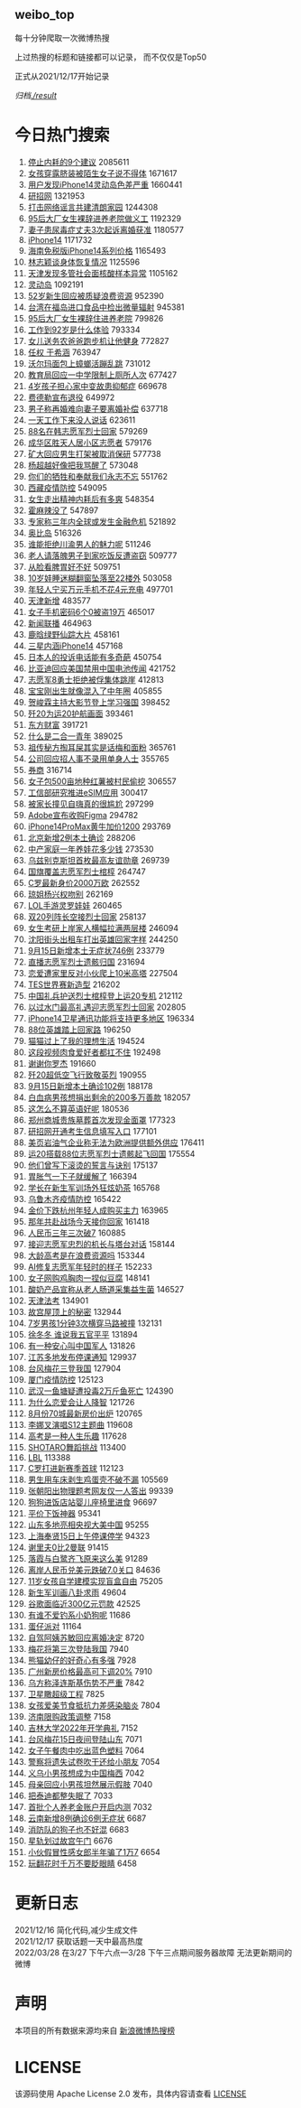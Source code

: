 weibo_top  
---
每十分钟爬取一次微博热搜  

上过热搜的标题和链接都可以记录， 而不仅仅是Top50

正式从2021/12/17开始记录  

*归档[./result](./result/)*

# 今日热门搜索  
1. [停止内耗的9个建议](https://s.weibo.com//weibo?q=%23%E5%81%9C%E6%AD%A2%E5%86%85%E8%80%97%E7%9A%849%E4%B8%AA%E5%BB%BA%E8%AE%AE%23&t=31&band_rank=1&Refer=top) 2085611
2. [女孩穿露脐装被陌生女子说不得体](https://s.weibo.com//weibo?q=%23%E5%A5%B3%E5%AD%A9%E7%A9%BF%E9%9C%B2%E8%84%90%E8%A3%85%E8%A2%AB%E9%99%8C%E7%94%9F%E5%A5%B3%E5%AD%90%E8%AF%B4%E4%B8%8D%E5%BE%97%E4%BD%93%23&t=31&band_rank=2&Refer=top) 1671617
3. [用户发现iPhone14灵动岛色差严重](https://s.weibo.com//weibo?q=%23%E7%94%A8%E6%88%B7%E5%8F%91%E7%8E%B0iPhone14%E7%81%B5%E5%8A%A8%E5%B2%9B%E8%89%B2%E5%B7%AE%E4%B8%A5%E9%87%8D%23&t=31&band_rank=2&Refer=top) 1660441
4. [研招网](https://s.weibo.com//weibo?q=%E7%A0%94%E6%8B%9B%E7%BD%91&t=31&band_rank=2&Refer=top) 1321953
5. [打击网络谣言共建清朗家园](https://s.weibo.com//weibo?q=%23%E6%89%93%E5%87%BB%E7%BD%91%E7%BB%9C%E8%B0%A3%E8%A8%80%E5%85%B1%E5%BB%BA%E6%B8%85%E6%9C%97%E5%AE%B6%E5%9B%AD%23&t=31&band_rank=3&Refer=top) 1244308
6. [95后大厂女生裸辞进养老院做义工](https://s.weibo.com//weibo?q=95%E5%90%8E%E5%A4%A7%E5%8E%82%E5%A5%B3%E7%94%9F%E8%A3%B8%E8%BE%9E%E8%BF%9B%E5%85%BB%E8%80%81%E9%99%A2%E5%81%9A%E4%B9%89%E5%B7%A5&t=31&band_rank=2&Refer=top) 1192329
7. [妻子患尿毒症丈夫3次起诉离婚获准](https://s.weibo.com//weibo?q=%23%E5%A6%BB%E5%AD%90%E6%82%A3%E5%B0%BF%E6%AF%92%E7%97%87%E4%B8%88%E5%A4%AB3%E6%AC%A1%E8%B5%B7%E8%AF%89%E7%A6%BB%E5%A9%9A%E8%8E%B7%E5%87%86%23&t=31&band_rank=4&Refer=top) 1180577
8. [iPhone14](https://s.weibo.com//weibo?q=iPhone14&t=31&band_rank=2&Refer=top) 1171732
9. [海南免税版iPhone14系列价格](https://s.weibo.com//weibo?q=%23%E6%B5%B7%E5%8D%97%E5%85%8D%E7%A8%8E%E7%89%88iPhone14%E7%B3%BB%E5%88%97%E4%BB%B7%E6%A0%BC%23&t=31&band_rank=1&Refer=top) 1165493
10. [林志颖谈身体恢复情况](https://s.weibo.com//weibo?q=%23%E6%9E%97%E5%BF%97%E9%A2%96%E8%B0%88%E8%BA%AB%E4%BD%93%E6%81%A2%E5%A4%8D%E6%83%85%E5%86%B5%23&t=31&band_rank=4&Refer=top) 1125596
11. [天津发现多管社会面核酸样本异常](https://s.weibo.com//weibo?q=%23%E5%A4%A9%E6%B4%A5%E5%8F%91%E7%8E%B0%E5%A4%9A%E7%AE%A1%E7%A4%BE%E4%BC%9A%E9%9D%A2%E6%A0%B8%E9%85%B8%E6%A0%B7%E6%9C%AC%E5%BC%82%E5%B8%B8%23&t=31&band_rank=2&Refer=top) 1105162
12. [灵动岛](https://s.weibo.com//weibo?q=%E7%81%B5%E5%8A%A8%E5%B2%9B&t=31&band_rank=5&Refer=top) 1092191
13. [52岁新生回应被质疑浪费资源](https://s.weibo.com//weibo?q=%2352%E5%B2%81%E6%96%B0%E7%94%9F%E5%9B%9E%E5%BA%94%E8%A2%AB%E8%B4%A8%E7%96%91%E6%B5%AA%E8%B4%B9%E8%B5%84%E6%BA%90%23&t=31&band_rank=2&Refer=top) 952390
14. [台湾在福岛进口食品中检出微量辐射](https://s.weibo.com//weibo?q=%23%E5%8F%B0%E6%B9%BE%E5%9C%A8%E7%A6%8F%E5%B2%9B%E8%BF%9B%E5%8F%A3%E9%A3%9F%E5%93%81%E4%B8%AD%E6%A3%80%E5%87%BA%E5%BE%AE%E9%87%8F%E8%BE%90%E5%B0%84%23&t=31&band_rank=1&Refer=top) 945381
15. [95后大厂女生裸辞住进养老院](https://s.weibo.com//weibo?q=%2395%E5%90%8E%E5%A4%A7%E5%8E%82%E5%A5%B3%E7%94%9F%E8%A3%B8%E8%BE%9E%E4%BD%8F%E8%BF%9B%E5%85%BB%E8%80%81%E9%99%A2%23&t=31&band_rank=2&Refer=top) 799826
16. [工作到92岁是什么体验](https://s.weibo.com//weibo?q=%23%E5%B7%A5%E4%BD%9C%E5%88%B092%E5%B2%81%E6%98%AF%E4%BB%80%E4%B9%88%E4%BD%93%E9%AA%8C%23&t=31&band_rank=4&Refer=top) 793334
17. [女儿送务农爸爸跑步机让他健身](https://s.weibo.com//weibo?q=%23%E5%A5%B3%E5%84%BF%E9%80%81%E5%8A%A1%E5%86%9C%E7%88%B8%E7%88%B8%E8%B7%91%E6%AD%A5%E6%9C%BA%E8%AE%A9%E4%BB%96%E5%81%A5%E8%BA%AB%23&t=31&band_rank=2&Refer=top) 772827
18. [任权 于希涵](https://s.weibo.com//weibo?q=%E4%BB%BB%E6%9D%83%20%E4%BA%8E%E5%B8%8C%E6%B6%B5&t=31&band_rank=11&Refer=top) 763947
19. [沃尔玛面包上蟑螂活蹦乱跳](https://s.weibo.com//weibo?q=%23%E6%B2%83%E5%B0%94%E7%8E%9B%E9%9D%A2%E5%8C%85%E4%B8%8A%E8%9F%91%E8%9E%82%E6%B4%BB%E8%B9%A6%E4%B9%B1%E8%B7%B3%23&t=31&band_rank=7&Refer=top) 731012
20. [教育局回应一中学限制上厕所人次](https://s.weibo.com//weibo?q=%23%E6%95%99%E8%82%B2%E5%B1%80%E5%9B%9E%E5%BA%94%E4%B8%80%E4%B8%AD%E5%AD%A6%E9%99%90%E5%88%B6%E4%B8%8A%E5%8E%95%E6%89%80%E4%BA%BA%E6%AC%A1%23&t=31&band_rank=5&Refer=top) 677427
21. [4岁孩子担心家中变故患抑郁症](https://s.weibo.com//weibo?q=%234%E5%B2%81%E5%AD%A9%E5%AD%90%E6%8B%85%E5%BF%83%E5%AE%B6%E4%B8%AD%E5%8F%98%E6%95%85%E6%82%A3%E6%8A%91%E9%83%81%E7%97%87%23&t=31&band_rank=5&Refer=top) 669678
22. [费德勒宣布退役](https://s.weibo.com//weibo?q=%23%E8%B4%B9%E5%BE%B7%E5%8B%92%E5%AE%A3%E5%B8%83%E9%80%80%E5%BD%B9%23&t=31&band_rank=1&Refer=top) 649972
23. [男子称再婚难向妻子要离婚补偿](https://s.weibo.com//weibo?q=%23%E7%94%B7%E5%AD%90%E7%A7%B0%E5%86%8D%E5%A9%9A%E9%9A%BE%E5%90%91%E5%A6%BB%E5%AD%90%E8%A6%81%E7%A6%BB%E5%A9%9A%E8%A1%A5%E5%81%BF%23&t=31&band_rank=10&Refer=top) 637718
24. [一天工作下来没人说话](https://s.weibo.com//weibo?q=%23%E4%B8%80%E5%A4%A9%E5%B7%A5%E4%BD%9C%E4%B8%8B%E6%9D%A5%E6%B2%A1%E4%BA%BA%E8%AF%B4%E8%AF%9D%23&t=31&band_rank=9&Refer=top) 623611
25. [88名在韩志愿军烈士回家](https://s.weibo.com//weibo?q=%2388%E5%90%8D%E5%9C%A8%E9%9F%A9%E5%BF%97%E6%84%BF%E5%86%9B%E7%83%88%E5%A3%AB%E5%9B%9E%E5%AE%B6%23&t=31&band_rank=15&Refer=top) 579269
26. [成华区胜天人居小区志愿者](https://s.weibo.com//weibo?q=%E6%88%90%E5%8D%8E%E5%8C%BA%E8%83%9C%E5%A4%A9%E4%BA%BA%E5%B1%85%E5%B0%8F%E5%8C%BA%E5%BF%97%E6%84%BF%E8%80%85&t=31&band_rank=10&Refer=top) 579176
27. [矿大回应男生打架被取消保研](https://s.weibo.com//weibo?q=%23%E7%9F%BF%E5%A4%A7%E5%9B%9E%E5%BA%94%E7%94%B7%E7%94%9F%E6%89%93%E6%9E%B6%E8%A2%AB%E5%8F%96%E6%B6%88%E4%BF%9D%E7%A0%94%23&t=31&band_rank=4&Refer=top) 577738
28. [杨超越好像把我骂醒了](https://s.weibo.com//weibo?q=%23%E6%9D%A8%E8%B6%85%E8%B6%8A%E5%A5%BD%E5%83%8F%E6%8A%8A%E6%88%91%E9%AA%82%E9%86%92%E4%BA%86%23&t=31&band_rank=11&Refer=top) 573048
29. [你们的牺牲和奉献我们永志不忘](https://s.weibo.com//weibo?q=%23%E4%BD%A0%E4%BB%AC%E7%9A%84%E7%89%BA%E7%89%B2%E5%92%8C%E5%A5%89%E7%8C%AE%E6%88%91%E4%BB%AC%E6%B0%B8%E5%BF%97%E4%B8%8D%E5%BF%98%23&t=31&band_rank=15&Refer=top) 551762
30. [西藏疫情防控](https://s.weibo.com//weibo?q=%23%E8%A5%BF%E8%97%8F%E7%96%AB%E6%83%85%E9%98%B2%E6%8E%A7%23&t=31&band_rank=9&Refer=top) 549095
31. [女生走出精神内耗后有多爽](https://s.weibo.com//weibo?q=%23%E5%A5%B3%E7%94%9F%E8%B5%B0%E5%87%BA%E7%B2%BE%E7%A5%9E%E5%86%85%E8%80%97%E5%90%8E%E6%9C%89%E5%A4%9A%E7%88%BD%23&t=31&band_rank=8&Refer=top) 548354
32. [霍麻辣没了](https://s.weibo.com//weibo?q=%23%E9%9C%8D%E9%BA%BB%E8%BE%A3%E6%B2%A1%E4%BA%86%23&t=31&band_rank=6&Refer=top) 547897
33. [专家称三年内全球或发生金融危机](https://s.weibo.com//weibo?q=%23%E4%B8%93%E5%AE%B6%E7%A7%B0%E4%B8%89%E5%B9%B4%E5%86%85%E5%85%A8%E7%90%83%E6%88%96%E5%8F%91%E7%94%9F%E9%87%91%E8%9E%8D%E5%8D%B1%E6%9C%BA%23&t=31&band_rank=7&Refer=top) 521892
34. [奥比岛](https://s.weibo.com//weibo?q=%E5%A5%A5%E6%AF%94%E5%B2%9B&t=31&band_rank=9&Refer=top) 516326
35. [谁能拒绝川渝男人的魅力呢](https://s.weibo.com//weibo?q=%23%E8%B0%81%E8%83%BD%E6%8B%92%E7%BB%9D%E5%B7%9D%E6%B8%9D%E7%94%B7%E4%BA%BA%E7%9A%84%E9%AD%85%E5%8A%9B%E5%91%A2%23&t=31&band_rank=11&Refer=top) 511246
36. [老人请落魄男子到家吃饭反遭盗窃](https://s.weibo.com//weibo?q=%23%E8%80%81%E4%BA%BA%E8%AF%B7%E8%90%BD%E9%AD%84%E7%94%B7%E5%AD%90%E5%88%B0%E5%AE%B6%E5%90%83%E9%A5%AD%E5%8F%8D%E9%81%AD%E7%9B%97%E7%AA%83%23&t=31&band_rank=10&Refer=top) 509777
37. [从脸看脾胃好不好](https://s.weibo.com//weibo?q=%23%E4%BB%8E%E8%84%B8%E7%9C%8B%E8%84%BE%E8%83%83%E5%A5%BD%E4%B8%8D%E5%A5%BD%23&t=31&band_rank=8&Refer=top) 509751
38. [10岁娃睡迷糊翻窗坠落至22楼外](https://s.weibo.com//weibo?q=%2310%E5%B2%81%E5%A8%83%E7%9D%A1%E8%BF%B7%E7%B3%8A%E7%BF%BB%E7%AA%97%E5%9D%A0%E8%90%BD%E8%87%B322%E6%A5%BC%E5%A4%96%23&t=31&band_rank=17&Refer=top) 503058
39. [年轻人宁买万元手机不花4元充电](https://s.weibo.com//weibo?q=%23%E5%B9%B4%E8%BD%BB%E4%BA%BA%E5%AE%81%E4%B9%B0%E4%B8%87%E5%85%83%E6%89%8B%E6%9C%BA%E4%B8%8D%E8%8A%B14%E5%85%83%E5%85%85%E7%94%B5%23&t=31&band_rank=13&Refer=top) 497701
40. [天津新增](https://s.weibo.com//weibo?q=%E5%A4%A9%E6%B4%A5%E6%96%B0%E5%A2%9E&t=31&band_rank=10&Refer=top) 483577
41. [女子手机密码6个0被盗19万](https://s.weibo.com//weibo?q=%23%E5%A5%B3%E5%AD%90%E6%89%8B%E6%9C%BA%E5%AF%86%E7%A0%816%E4%B8%AA0%E8%A2%AB%E7%9B%9719%E4%B8%87%23&t=31&band_rank=10&Refer=top) 465017
42. [新闻联播](https://s.weibo.com//weibo?q=%23%E6%96%B0%E9%97%BB%E8%81%94%E6%92%AD%23&t=31&band_rank=12&Refer=top) 464963
43. [鹿晗绿野仙踪大片](https://s.weibo.com//weibo?q=%23%E9%B9%BF%E6%99%97%E7%BB%BF%E9%87%8E%E4%BB%99%E8%B8%AA%E5%A4%A7%E7%89%87%23&t=31&band_rank=20&Refer=top) 458161
44. [三星内涵iPhone14](https://s.weibo.com//weibo?q=%23%E4%B8%89%E6%98%9F%E5%86%85%E6%B6%B5iPhone14%23&t=31&band_rank=21&Refer=top) 457168
45. [日本人的投诉电话能有多奇葩](https://s.weibo.com//weibo?q=%23%E6%97%A5%E6%9C%AC%E4%BA%BA%E7%9A%84%E6%8A%95%E8%AF%89%E7%94%B5%E8%AF%9D%E8%83%BD%E6%9C%89%E5%A4%9A%E5%A5%87%E8%91%A9%23&t=31&band_rank=10&Refer=top) 450754
46. [比亚迪回应美国禁用中国电池传闻](https://s.weibo.com//weibo?q=%23%E6%AF%94%E4%BA%9A%E8%BF%AA%E5%9B%9E%E5%BA%94%E7%BE%8E%E5%9B%BD%E7%A6%81%E7%94%A8%E4%B8%AD%E5%9B%BD%E7%94%B5%E6%B1%A0%E4%BC%A0%E9%97%BB%23&t=31&band_rank=20&Refer=top) 421752
47. [志愿军8勇士拒绝被俘集体跳崖](https://s.weibo.com//weibo?q=%23%E5%BF%97%E6%84%BF%E5%86%9B8%E5%8B%87%E5%A3%AB%E6%8B%92%E7%BB%9D%E8%A2%AB%E4%BF%98%E9%9B%86%E4%BD%93%E8%B7%B3%E5%B4%96%23&t=31&band_rank=13&Refer=top) 412813
48. [宝宝刚出生就像混入了中年圈](https://s.weibo.com//weibo?q=%23%E5%AE%9D%E5%AE%9D%E5%88%9A%E5%87%BA%E7%94%9F%E5%B0%B1%E5%83%8F%E6%B7%B7%E5%85%A5%E4%BA%86%E4%B8%AD%E5%B9%B4%E5%9C%88%23&t=31&band_rank=16&Refer=top) 405855
49. [贺峻霖主持大影节登上学习强国](https://s.weibo.com//weibo?q=%23%E8%B4%BA%E5%B3%BB%E9%9C%96%E4%B8%BB%E6%8C%81%E5%A4%A7%E5%BD%B1%E8%8A%82%E7%99%BB%E4%B8%8A%E5%AD%A6%E4%B9%A0%E5%BC%BA%E5%9B%BD%23&t=31&band_rank=15&Refer=top) 398452
50. [歼20为运20护航画面](https://s.weibo.com//weibo?q=%23%E6%AD%BC20%E4%B8%BA%E8%BF%9020%E6%8A%A4%E8%88%AA%E7%94%BB%E9%9D%A2%23&t=31&band_rank=21&Refer=top) 393461
51. [东方财富](https://s.weibo.com//weibo?q=%E4%B8%9C%E6%96%B9%E8%B4%A2%E5%AF%8C&t=31&band_rank=13&Refer=top) 391721
52. [什么是二合一青年](https://s.weibo.com//weibo?q=%23%E4%BB%80%E4%B9%88%E6%98%AF%E4%BA%8C%E5%90%88%E4%B8%80%E9%9D%92%E5%B9%B4%23&t=31&band_rank=15&Refer=top) 389025
53. [祖传秘方掏耳屎其实是话梅和面粉](https://s.weibo.com//weibo?q=%23%E7%A5%96%E4%BC%A0%E7%A7%98%E6%96%B9%E6%8E%8F%E8%80%B3%E5%B1%8E%E5%85%B6%E5%AE%9E%E6%98%AF%E8%AF%9D%E6%A2%85%E5%92%8C%E9%9D%A2%E7%B2%89%23&t=31&band_rank=17&Refer=top) 365761
54. [公司回应招人事不录用单身人士](https://s.weibo.com//weibo?q=%23%E5%85%AC%E5%8F%B8%E5%9B%9E%E5%BA%94%E6%8B%9B%E4%BA%BA%E4%BA%8B%E4%B8%8D%E5%BD%95%E7%94%A8%E5%8D%95%E8%BA%AB%E4%BA%BA%E5%A3%AB%23&t=31&band_rank=15&Refer=top) 355765
55. [券商](https://s.weibo.com//weibo?q=%E5%88%B8%E5%95%86&t=31&band_rank=20&Refer=top) 316714
56. [女子包500亩地种红薯被村民偷挖](https://s.weibo.com//weibo?q=%23%E5%A5%B3%E5%AD%90%E5%8C%85500%E4%BA%A9%E5%9C%B0%E7%A7%8D%E7%BA%A2%E8%96%AF%E8%A2%AB%E6%9D%91%E6%B0%91%E5%81%B7%E6%8C%96%23&t=31&band_rank=14&Refer=top) 306557
57. [工信部研究推进eSIM应用](https://s.weibo.com//weibo?q=%23%E5%B7%A5%E4%BF%A1%E9%83%A8%E7%A0%94%E7%A9%B6%E6%8E%A8%E8%BF%9BeSIM%E5%BA%94%E7%94%A8%23&t=31&band_rank=17&Refer=top) 300417
58. [被家长撞见自嗨真的很尴尬](https://s.weibo.com//weibo?q=%23%E8%A2%AB%E5%AE%B6%E9%95%BF%E6%92%9E%E8%A7%81%E8%87%AA%E5%97%A8%E7%9C%9F%E7%9A%84%E5%BE%88%E5%B0%B4%E5%B0%AC%23&t=31&band_rank=19&Refer=top) 297299
59. [Adobe宣布收购Figma](https://s.weibo.com//weibo?q=%23Adobe%E5%AE%A3%E5%B8%83%E6%94%B6%E8%B4%ADFigma%23&t=31&band_rank=20&Refer=top) 294782
60. [iPhone14ProMax黄牛加价1200](https://s.weibo.com//weibo?q=%23iPhone14ProMax%E9%BB%84%E7%89%9B%E5%8A%A0%E4%BB%B71200%23&t=31&band_rank=26&Refer=top) 293769
61. [北京新增2例本土确诊](https://s.weibo.com//weibo?q=%23%E5%8C%97%E4%BA%AC%E6%96%B0%E5%A2%9E2%E4%BE%8B%E6%9C%AC%E5%9C%9F%E7%A1%AE%E8%AF%8A%23&t=31&band_rank=20&Refer=top) 288206
62. [中产家庭一年养娃花多少钱](https://s.weibo.com//weibo?q=%23%E4%B8%AD%E4%BA%A7%E5%AE%B6%E5%BA%AD%E4%B8%80%E5%B9%B4%E5%85%BB%E5%A8%83%E8%8A%B1%E5%A4%9A%E5%B0%91%E9%92%B1%23&t=31&band_rank=18&Refer=top) 273530
63. [乌兹别克斯坦首枚最高友谊勋章](https://s.weibo.com//weibo?q=%23%E4%B9%8C%E5%85%B9%E5%88%AB%E5%85%8B%E6%96%AF%E5%9D%A6%E9%A6%96%E6%9E%9A%E6%9C%80%E9%AB%98%E5%8F%8B%E8%B0%8A%E5%8B%8B%E7%AB%A0%23&t=31&band_rank=19&Refer=top) 269739
64. [国旗覆盖志愿军烈士棺椁](https://s.weibo.com//weibo?q=%23%E5%9B%BD%E6%97%97%E8%A6%86%E7%9B%96%E5%BF%97%E6%84%BF%E5%86%9B%E7%83%88%E5%A3%AB%E6%A3%BA%E6%A4%81%23&t=31&band_rank=21&Refer=top) 264747
65. [C罗最新身价2000万欧](https://s.weibo.com//weibo?q=%23C%E7%BD%97%E6%9C%80%E6%96%B0%E8%BA%AB%E4%BB%B72000%E4%B8%87%E6%AC%A7%23&t=31&band_rank=2&Refer=top) 262552
66. [琼姐杨兴权吻别](https://s.weibo.com//weibo?q=%23%E7%90%BC%E5%A7%90%E6%9D%A8%E5%85%B4%E6%9D%83%E5%90%BB%E5%88%AB%23&t=31&band_rank=2&Refer=top) 262169
67. [LOL手游灵罗娃娃](https://s.weibo.com//weibo?q=%23LOL%E6%89%8B%E6%B8%B8%E7%81%B5%E7%BD%97%E5%A8%83%E5%A8%83%23&t=31&band_rank=23&Refer=top) 260465
68. [双20列阵长空接烈士回家](https://s.weibo.com//weibo?q=%23%E5%8F%8C20%E5%88%97%E9%98%B5%E9%95%BF%E7%A9%BA%E6%8E%A5%E7%83%88%E5%A3%AB%E5%9B%9E%E5%AE%B6%23&t=31&band_rank=24&Refer=top) 258137
69. [女生考研上岸家人横幅拉满两层楼](https://s.weibo.com//weibo?q=%23%E5%A5%B3%E7%94%9F%E8%80%83%E7%A0%94%E4%B8%8A%E5%B2%B8%E5%AE%B6%E4%BA%BA%E6%A8%AA%E5%B9%85%E6%8B%89%E6%BB%A1%E4%B8%A4%E5%B1%82%E6%A5%BC%23&t=31&band_rank=29&Refer=top) 246094
70. [沈阳街头出租车打出英雄回家字样](https://s.weibo.com//weibo?q=%23%E6%B2%88%E9%98%B3%E8%A1%97%E5%A4%B4%E5%87%BA%E7%A7%9F%E8%BD%A6%E6%89%93%E5%87%BA%E8%8B%B1%E9%9B%84%E5%9B%9E%E5%AE%B6%E5%AD%97%E6%A0%B7%23&t=31&band_rank=26&Refer=top) 244250
71. [9月15日新增本土无症状746例](https://s.weibo.com//weibo?q=%239%E6%9C%8815%E6%97%A5%E6%96%B0%E5%A2%9E%E6%9C%AC%E5%9C%9F%E6%97%A0%E7%97%87%E7%8A%B6746%E4%BE%8B%23&t=31&band_rank=25&Refer=top) 233779
72. [直播志愿军烈士遗骸归国](https://s.weibo.com//weibo?q=%23%E7%9B%B4%E6%92%AD%E5%BF%97%E6%84%BF%E5%86%9B%E7%83%88%E5%A3%AB%E9%81%97%E9%AA%B8%E5%BD%92%E5%9B%BD%23&t=31&band_rank=27&Refer=top) 231694
73. [恋爱遭家里反对小伙爬上10米高塔](https://s.weibo.com//weibo?q=%23%E6%81%8B%E7%88%B1%E9%81%AD%E5%AE%B6%E9%87%8C%E5%8F%8D%E5%AF%B9%E5%B0%8F%E4%BC%99%E7%88%AC%E4%B8%8A10%E7%B1%B3%E9%AB%98%E5%A1%94%23&t=31&band_rank=25&Refer=top) 227504
74. [TES世界赛新造型](https://s.weibo.com//weibo?q=%23TES%E4%B8%96%E7%95%8C%E8%B5%9B%E6%96%B0%E9%80%A0%E5%9E%8B%23&t=31&band_rank=26&Refer=top) 216202
75. [中国礼兵护送烈士棺椁登上运20专机](https://s.weibo.com//weibo?q=%23%E4%B8%AD%E5%9B%BD%E7%A4%BC%E5%85%B5%E6%8A%A4%E9%80%81%E7%83%88%E5%A3%AB%E6%A3%BA%E6%A4%81%E7%99%BB%E4%B8%8A%E8%BF%9020%E4%B8%93%E6%9C%BA%23&t=31&band_rank=28&Refer=top) 212112
76. [以过水门最高礼遇迎志愿军烈士回家](https://s.weibo.com//weibo?q=%23%E4%BB%A5%E8%BF%87%E6%B0%B4%E9%97%A8%E6%9C%80%E9%AB%98%E7%A4%BC%E9%81%87%E8%BF%8E%E5%BF%97%E6%84%BF%E5%86%9B%E7%83%88%E5%A3%AB%E5%9B%9E%E5%AE%B6%23&t=31&band_rank=33&Refer=top) 202805
77. [iPhone14卫星通讯功能将支持更多地区](https://s.weibo.com//weibo?q=%23iPhone14%E5%8D%AB%E6%98%9F%E9%80%9A%E8%AE%AF%E5%8A%9F%E8%83%BD%E5%B0%86%E6%94%AF%E6%8C%81%E6%9B%B4%E5%A4%9A%E5%9C%B0%E5%8C%BA%23&t=31&band_rank=35&Refer=top) 196334
78. [88位英雄踏上回家路](https://s.weibo.com//weibo?q=%2388%E4%BD%8D%E8%8B%B1%E9%9B%84%E8%B8%8F%E4%B8%8A%E5%9B%9E%E5%AE%B6%E8%B7%AF%23&t=31&band_rank=24&Refer=top) 196250
79. [猫猫过上了我的理想生活](https://s.weibo.com//weibo?q=%23%E7%8C%AB%E7%8C%AB%E8%BF%87%E4%B8%8A%E4%BA%86%E6%88%91%E7%9A%84%E7%90%86%E6%83%B3%E7%94%9F%E6%B4%BB%23&t=31&band_rank=27&Refer=top) 194524
80. [这段视频肉食爱好者都扛不住](https://s.weibo.com//weibo?q=%23%E8%BF%99%E6%AE%B5%E8%A7%86%E9%A2%91%E8%82%89%E9%A3%9F%E7%88%B1%E5%A5%BD%E8%80%85%E9%83%BD%E6%89%9B%E4%B8%8D%E4%BD%8F%23&t=31&band_rank=10&Refer=top) 192498
81. [谢谢你罗杰](https://s.weibo.com//weibo?q=%23%E8%B0%A2%E8%B0%A2%E4%BD%A0%E7%BD%97%E6%9D%B0%23&t=31&band_rank=28&Refer=top) 191660
82. [歼20超低空飞行致敬英烈](https://s.weibo.com//weibo?q=%23%E6%AD%BC20%E8%B6%85%E4%BD%8E%E7%A9%BA%E9%A3%9E%E8%A1%8C%E8%87%B4%E6%95%AC%E8%8B%B1%E7%83%88%23&t=31&band_rank=33&Refer=top) 190955
83. [9月15日新增本土确诊102例](https://s.weibo.com//weibo?q=%239%E6%9C%8815%E6%97%A5%E6%96%B0%E5%A2%9E%E6%9C%AC%E5%9C%9F%E7%A1%AE%E8%AF%8A102%E4%BE%8B%23&t=31&band_rank=32&Refer=top) 188178
84. [白血病男孩想捐出剩余的200多万善款](https://s.weibo.com//weibo?q=%23%E7%99%BD%E8%A1%80%E7%97%85%E7%94%B7%E5%AD%A9%E6%83%B3%E6%8D%90%E5%87%BA%E5%89%A9%E4%BD%99%E7%9A%84200%E5%A4%9A%E4%B8%87%E5%96%84%E6%AC%BE%23&t=31&band_rank=29&Refer=top) 182057
85. [这怎么不算英语好呢](https://s.weibo.com//weibo?q=%23%E8%BF%99%E6%80%8E%E4%B9%88%E4%B8%8D%E7%AE%97%E8%8B%B1%E8%AF%AD%E5%A5%BD%E5%91%A2%23&t=31&band_rank=30&Refer=top) 180536
86. [郑州商城贵族墓葬首次发现金面罩](https://s.weibo.com//weibo?q=%23%E9%83%91%E5%B7%9E%E5%95%86%E5%9F%8E%E8%B4%B5%E6%97%8F%E5%A2%93%E8%91%AC%E9%A6%96%E6%AC%A1%E5%8F%91%E7%8E%B0%E9%87%91%E9%9D%A2%E7%BD%A9%23&t=31&band_rank=30&Refer=top) 177323
87. [研招网开通考生信息填写入口](https://s.weibo.com//weibo?q=%23%E7%A0%94%E6%8B%9B%E7%BD%91%E5%BC%80%E9%80%9A%E8%80%83%E7%94%9F%E4%BF%A1%E6%81%AF%E5%A1%AB%E5%86%99%E5%85%A5%E5%8F%A3%23&t=31&band_rank=33&Refer=top) 177101
88. [美页岩油气企业称无法为欧洲提供额外供应](https://s.weibo.com//weibo?q=%23%E7%BE%8E%E9%A1%B5%E5%B2%A9%E6%B2%B9%E6%B0%94%E4%BC%81%E4%B8%9A%E7%A7%B0%E6%97%A0%E6%B3%95%E4%B8%BA%E6%AC%A7%E6%B4%B2%E6%8F%90%E4%BE%9B%E9%A2%9D%E5%A4%96%E4%BE%9B%E5%BA%94%23&t=31&band_rank=35&Refer=top) 176411
89. [运20搭载88位志愿军烈士遗骸起飞回国](https://s.weibo.com//weibo?q=%23%E8%BF%9020%E6%90%AD%E8%BD%BD88%E4%BD%8D%E5%BF%97%E6%84%BF%E5%86%9B%E7%83%88%E5%A3%AB%E9%81%97%E9%AA%B8%E8%B5%B7%E9%A3%9E%E5%9B%9E%E5%9B%BD%23&t=31&band_rank=31&Refer=top) 175554
90. [他们曾写下滚烫的誓言与诀别](https://s.weibo.com//weibo?q=%23%E4%BB%96%E4%BB%AC%E6%9B%BE%E5%86%99%E4%B8%8B%E6%BB%9A%E7%83%AB%E7%9A%84%E8%AA%93%E8%A8%80%E4%B8%8E%E8%AF%80%E5%88%AB%23&t=31&band_rank=33&Refer=top) 175137
91. [胃胀气一下子就缓解了](https://s.weibo.com//weibo?q=%23%E8%83%83%E8%83%80%E6%B0%94%E4%B8%80%E4%B8%8B%E5%AD%90%E5%B0%B1%E7%BC%93%E8%A7%A3%E4%BA%86%23&t=31&band_rank=30&Refer=top) 166394
92. [学长在新生军训场外狂炫奶茶](https://s.weibo.com//weibo?q=%23%E5%AD%A6%E9%95%BF%E5%9C%A8%E6%96%B0%E7%94%9F%E5%86%9B%E8%AE%AD%E5%9C%BA%E5%A4%96%E7%8B%82%E7%82%AB%E5%A5%B6%E8%8C%B6%23&t=31&band_rank=37&Refer=top) 165768
93. [乌鲁木齐疫情防控](https://s.weibo.com//weibo?q=%E4%B9%8C%E9%B2%81%E6%9C%A8%E9%BD%90%E7%96%AB%E6%83%85%E9%98%B2%E6%8E%A7&t=31&band_rank=32&Refer=top) 165422
94. [金价下跌杭州年轻人成购买主力](https://s.weibo.com//weibo?q=%23%E9%87%91%E4%BB%B7%E4%B8%8B%E8%B7%8C%E6%9D%AD%E5%B7%9E%E5%B9%B4%E8%BD%BB%E4%BA%BA%E6%88%90%E8%B4%AD%E4%B9%B0%E4%B8%BB%E5%8A%9B%23&t=31&band_rank=38&Refer=top) 163965
95. [那年共赴战场今天接你回家](https://s.weibo.com//weibo?q=%23%E9%82%A3%E5%B9%B4%E5%85%B1%E8%B5%B4%E6%88%98%E5%9C%BA%E4%BB%8A%E5%A4%A9%E6%8E%A5%E4%BD%A0%E5%9B%9E%E5%AE%B6%23&t=31&band_rank=25&Refer=top) 161418
96. [人民币三年三次破7](https://s.weibo.com//weibo?q=%23%E4%BA%BA%E6%B0%91%E5%B8%81%E4%B8%89%E5%B9%B4%E4%B8%89%E6%AC%A1%E7%A0%B47%23&t=31&band_rank=33&Refer=top) 160885
97. [接迎志愿军忠烈的机长与塔台对话](https://s.weibo.com//weibo?q=%23%E6%8E%A5%E8%BF%8E%E5%BF%97%E6%84%BF%E5%86%9B%E5%BF%A0%E7%83%88%E7%9A%84%E6%9C%BA%E9%95%BF%E4%B8%8E%E5%A1%94%E5%8F%B0%E5%AF%B9%E8%AF%9D%23&t=31&band_rank=40&Refer=top) 158144
98. [大龄高考是在浪费资源吗](https://s.weibo.com//weibo?q=%23%E5%A4%A7%E9%BE%84%E9%AB%98%E8%80%83%E6%98%AF%E5%9C%A8%E6%B5%AA%E8%B4%B9%E8%B5%84%E6%BA%90%E5%90%97%23&t=31&band_rank=43&Refer=top) 153344
99. [AI修复志愿军年轻时的样子](https://s.weibo.com//weibo?q=%23AI%E4%BF%AE%E5%A4%8D%E5%BF%97%E6%84%BF%E5%86%9B%E5%B9%B4%E8%BD%BB%E6%97%B6%E7%9A%84%E6%A0%B7%E5%AD%90%23&t=31&band_rank=34&Refer=top) 152233
100. [女子网购鸡胸肉一捏似豆腐](https://s.weibo.com//weibo?q=%23%E5%A5%B3%E5%AD%90%E7%BD%91%E8%B4%AD%E9%B8%A1%E8%83%B8%E8%82%89%E4%B8%80%E6%8D%8F%E4%BC%BC%E8%B1%86%E8%85%90%23&t=31&band_rank=36&Refer=top) 148141
101. [酸奶产品宣称从老人肠道采集益生菌](https://s.weibo.com//weibo?q=%23%E9%85%B8%E5%A5%B6%E4%BA%A7%E5%93%81%E5%AE%A3%E7%A7%B0%E4%BB%8E%E8%80%81%E4%BA%BA%E8%82%A0%E9%81%93%E9%87%87%E9%9B%86%E7%9B%8A%E7%94%9F%E8%8F%8C%23&t=31&band_rank=37&Refer=top) 146527
102. [天津法考](https://s.weibo.com//weibo?q=%E5%A4%A9%E6%B4%A5%E6%B3%95%E8%80%83&t=31&band_rank=40&Refer=top) 134901
103. [故宫屋顶上的秘密](https://s.weibo.com//weibo?q=%23%E6%95%85%E5%AE%AB%E5%B1%8B%E9%A1%B6%E4%B8%8A%E7%9A%84%E7%A7%98%E5%AF%86%23&t=31&band_rank=44&Refer=top) 132944
104. [7岁男孩1分钟3次横穿马路被撞](https://s.weibo.com//weibo?q=%237%E5%B2%81%E7%94%B7%E5%AD%A91%E5%88%86%E9%92%9F3%E6%AC%A1%E6%A8%AA%E7%A9%BF%E9%A9%AC%E8%B7%AF%E8%A2%AB%E6%92%9E%23&t=31&band_rank=39&Refer=top) 132131
105. [徐冬冬 谁说我五官平平](https://s.weibo.com//weibo?q=%E5%BE%90%E5%86%AC%E5%86%AC%20%E8%B0%81%E8%AF%B4%E6%88%91%E4%BA%94%E5%AE%98%E5%B9%B3%E5%B9%B3&t=31&band_rank=49&Refer=top) 131894
106. [有一种安心叫中国军人](https://s.weibo.com//weibo?q=%23%E6%9C%89%E4%B8%80%E7%A7%8D%E5%AE%89%E5%BF%83%E5%8F%AB%E4%B8%AD%E5%9B%BD%E5%86%9B%E4%BA%BA%23&t=31&band_rank=37&Refer=top) 131826
107. [江苏多地发布停课通知](https://s.weibo.com//weibo?q=%23%E6%B1%9F%E8%8B%8F%E5%A4%9A%E5%9C%B0%E5%8F%91%E5%B8%83%E5%81%9C%E8%AF%BE%E9%80%9A%E7%9F%A5%23&t=31&band_rank=14&Refer=top) 129937
108. [台风梅花三登我国](https://s.weibo.com//weibo?q=%23%E5%8F%B0%E9%A3%8E%E6%A2%85%E8%8A%B1%E4%B8%89%E7%99%BB%E6%88%91%E5%9B%BD%23&t=31&band_rank=42&Refer=top) 127904
109. [厦门疫情防控](https://s.weibo.com//weibo?q=%23%E5%8E%A6%E9%97%A8%E7%96%AB%E6%83%85%E9%98%B2%E6%8E%A7%23&t=31&band_rank=40&Refer=top) 125123
110. [武汉一鱼塘疑遭投毒2万斤鱼死亡](https://s.weibo.com//weibo?q=%23%E6%AD%A6%E6%B1%89%E4%B8%80%E9%B1%BC%E5%A1%98%E7%96%91%E9%81%AD%E6%8A%95%E6%AF%922%E4%B8%87%E6%96%A4%E9%B1%BC%E6%AD%BB%E4%BA%A1%23&t=31&band_rank=43&Refer=top) 124390
111. [为什么恋爱会让人降智](https://s.weibo.com//weibo?q=%23%E4%B8%BA%E4%BB%80%E4%B9%88%E6%81%8B%E7%88%B1%E4%BC%9A%E8%AE%A9%E4%BA%BA%E9%99%8D%E6%99%BA%23&t=31&band_rank=40&Refer=top) 121726
112. [8月份70城最新房价出炉](https://s.weibo.com//weibo?q=%238%E6%9C%88%E4%BB%BD70%E5%9F%8E%E6%9C%80%E6%96%B0%E6%88%BF%E4%BB%B7%E5%87%BA%E7%82%89%23&t=31&band_rank=43&Refer=top) 120765
113. [李娜叉演唱S12主题曲](https://s.weibo.com//weibo?q=%23%E6%9D%8E%E5%A8%9C%E5%8F%89%E6%BC%94%E5%94%B1S12%E4%B8%BB%E9%A2%98%E6%9B%B2%23&t=31&band_rank=44&Refer=top) 119608
114. [高考是一种人生乐趣](https://s.weibo.com//weibo?q=%23%E9%AB%98%E8%80%83%E6%98%AF%E4%B8%80%E7%A7%8D%E4%BA%BA%E7%94%9F%E4%B9%90%E8%B6%A3%23&t=31&band_rank=48&Refer=top) 117628
115. [SHOTARO舞蹈挑战](https://s.weibo.com//weibo?q=%23SHOTARO%E8%88%9E%E8%B9%88%E6%8C%91%E6%88%98%23&t=31&band_rank=42&Refer=top) 113400
116. [LBL](https://s.weibo.com//weibo?q=LBL&t=31&band_rank=43&Refer=top) 113388
117. [C罗打进新赛季首球](https://s.weibo.com//weibo?q=C%E7%BD%97%E6%89%93%E8%BF%9B%E6%96%B0%E8%B5%9B%E5%AD%A3%E9%A6%96%E7%90%83&t=31&band_rank=48&Refer=top) 112123
118. [男生用车床剥生鸡蛋壳不破不漏](https://s.weibo.com//weibo?q=%23%E7%94%B7%E7%94%9F%E7%94%A8%E8%BD%A6%E5%BA%8A%E5%89%A5%E7%94%9F%E9%B8%A1%E8%9B%8B%E5%A3%B3%E4%B8%8D%E7%A0%B4%E4%B8%8D%E6%BC%8F%23&t=31&band_rank=47&Refer=top) 105569
119. [张朝阳出物理题考网友仅一人答出](https://s.weibo.com//weibo?q=%23%E5%BC%A0%E6%9C%9D%E9%98%B3%E5%87%BA%E7%89%A9%E7%90%86%E9%A2%98%E8%80%83%E7%BD%91%E5%8F%8B%E4%BB%85%E4%B8%80%E4%BA%BA%E7%AD%94%E5%87%BA%23&t=31&band_rank=45&Refer=top) 99339
120. [狗狗进饭店站婴儿座椅里进食](https://s.weibo.com//weibo?q=%23%E7%8B%97%E7%8B%97%E8%BF%9B%E9%A5%AD%E5%BA%97%E7%AB%99%E5%A9%B4%E5%84%BF%E5%BA%A7%E6%A4%85%E9%87%8C%E8%BF%9B%E9%A3%9F%23&t=31&band_rank=46&Refer=top) 96697
121. [平价下饭神器](https://s.weibo.com//weibo?q=%23%E5%B9%B3%E4%BB%B7%E4%B8%8B%E9%A5%AD%E7%A5%9E%E5%99%A8%23&t=31&band_rank=47&Refer=top) 95341
122. [山东多地亮相央视大美中国](https://s.weibo.com//weibo?q=%23%E5%B1%B1%E4%B8%9C%E5%A4%9A%E5%9C%B0%E4%BA%AE%E7%9B%B8%E5%A4%AE%E8%A7%86%E5%A4%A7%E7%BE%8E%E4%B8%AD%E5%9B%BD%23&t=31&band_rank=48&Refer=top) 95255
123. [上海奉贤15日上午停课停学](https://s.weibo.com//weibo?q=%23%E4%B8%8A%E6%B5%B7%E5%A5%89%E8%B4%A415%E6%97%A5%E4%B8%8A%E5%8D%88%E5%81%9C%E8%AF%BE%E5%81%9C%E5%AD%A6%23&t=31&band_rank=44&Refer=top) 94323
124. [谢里夫0比2曼联](https://s.weibo.com//weibo?q=%23%E8%B0%A2%E9%87%8C%E5%A4%AB0%E6%AF%942%E6%9B%BC%E8%81%94%23&t=31&band_rank=46&Refer=top) 91415
125. [落霞与白鹭齐飞原来这么美](https://s.weibo.com//weibo?q=%23%E8%90%BD%E9%9C%9E%E4%B8%8E%E7%99%BD%E9%B9%AD%E9%BD%90%E9%A3%9E%E5%8E%9F%E6%9D%A5%E8%BF%99%E4%B9%88%E7%BE%8E%23&t=31&band_rank=49&Refer=top) 91289
126. [离岸人民币兑美元跌破7.0关口](https://s.weibo.com//weibo?q=%23%E7%A6%BB%E5%B2%B8%E4%BA%BA%E6%B0%91%E5%B8%81%E5%85%91%E7%BE%8E%E5%85%83%E8%B7%8C%E7%A0%B47.0%E5%85%B3%E5%8F%A3%23&t=31&band_rank=50&Refer=top) 84636
127. [11岁女孩自学建模实现盲盒自由](https://s.weibo.com//weibo?q=%2311%E5%B2%81%E5%A5%B3%E5%AD%A9%E8%87%AA%E5%AD%A6%E5%BB%BA%E6%A8%A1%E5%AE%9E%E7%8E%B0%E7%9B%B2%E7%9B%92%E8%87%AA%E7%94%B1%23&t=31&band_rank=46&Refer=top) 75205
128. [新生军训画八卦求雨](https://s.weibo.com//weibo?q=%23%E6%96%B0%E7%94%9F%E5%86%9B%E8%AE%AD%E7%94%BB%E5%85%AB%E5%8D%A6%E6%B1%82%E9%9B%A8%23&t=31&band_rank=43&Refer=top) 49604
129. [谷歌面临近300亿元罚款](https://s.weibo.com//weibo?q=%23%E8%B0%B7%E6%AD%8C%E9%9D%A2%E4%B8%B4%E8%BF%91300%E4%BA%BF%E5%85%83%E7%BD%9A%E6%AC%BE%23&t=31&band_rank=27&Refer=top) 42525
130. [有谁不爱钓系小奶狗呢](https://s.weibo.com//weibo?q=%23%E6%9C%89%E8%B0%81%E4%B8%8D%E7%88%B1%E9%92%93%E7%B3%BB%E5%B0%8F%E5%A5%B6%E7%8B%97%E5%91%A2%23&t=31&band_rank=48&Refer=top) 11686
131. [蛋仔派对](https://s.weibo.com//weibo?q=%E8%9B%8B%E4%BB%94%E6%B4%BE%E5%AF%B9&t=31&band_rank=50&Refer=top) 11164
132. [自驾阿姨苏敏回应离婚决定](https://s.weibo.com//weibo?q=%23%E8%87%AA%E9%A9%BE%E9%98%BF%E5%A7%A8%E8%8B%8F%E6%95%8F%E5%9B%9E%E5%BA%94%E7%A6%BB%E5%A9%9A%E5%86%B3%E5%AE%9A%23&t=31&band_rank=50&Refer=top) 8720
133. [梅花将第三次登陆我国](https://s.weibo.com//weibo?q=%23%E6%A2%85%E8%8A%B1%E5%B0%86%E7%AC%AC%E4%B8%89%E6%AC%A1%E7%99%BB%E9%99%86%E6%88%91%E5%9B%BD%23&t=31&band_rank=48&Refer=top) 7940
134. [熊猫幼仔的好奇心有多强](https://s.weibo.com//weibo?q=%23%E7%86%8A%E7%8C%AB%E5%B9%BC%E4%BB%94%E7%9A%84%E5%A5%BD%E5%A5%87%E5%BF%83%E6%9C%89%E5%A4%9A%E5%BC%BA%23&t=31&band_rank=49&Refer=top) 7928
135. [广州新房价格最高可下调20%](https://s.weibo.com//weibo?q=%23%E5%B9%BF%E5%B7%9E%E6%96%B0%E6%88%BF%E4%BB%B7%E6%A0%BC%E6%9C%80%E9%AB%98%E5%8F%AF%E4%B8%8B%E8%B0%8320%25%23&t=31&band_rank=50&Refer=top) 7910
136. [乌方称泽连斯基伤势不严重](https://s.weibo.com//weibo?q=%23%E4%B9%8C%E6%96%B9%E7%A7%B0%E6%B3%BD%E8%BF%9E%E6%96%AF%E5%9F%BA%E4%BC%A4%E5%8A%BF%E4%B8%8D%E4%B8%A5%E9%87%8D%23&t=31&band_rank=46&Refer=top) 7842
137. [卫星瞰超级工程](https://s.weibo.com//weibo?q=%23%E5%8D%AB%E6%98%9F%E7%9E%B0%E8%B6%85%E7%BA%A7%E5%B7%A5%E7%A8%8B%23&t=31&band_rank=48&Refer=top) 7825
138. [女孩爱美节食抵抗力差感染脑炎](https://s.weibo.com//weibo?q=%23%E5%A5%B3%E5%AD%A9%E7%88%B1%E7%BE%8E%E8%8A%82%E9%A3%9F%E6%8A%B5%E6%8A%97%E5%8A%9B%E5%B7%AE%E6%84%9F%E6%9F%93%E8%84%91%E7%82%8E%23&t=31&band_rank=50&Refer=top) 7804
139. [济南限购政策调整](https://s.weibo.com//weibo?q=%23%E6%B5%8E%E5%8D%97%E9%99%90%E8%B4%AD%E6%94%BF%E7%AD%96%E8%B0%83%E6%95%B4%23&t=31&band_rank=46&Refer=top) 7158
140. [吉林大学2022年开学典礼](https://s.weibo.com//weibo?q=%23%E5%90%89%E6%9E%97%E5%A4%A7%E5%AD%A62022%E5%B9%B4%E5%BC%80%E5%AD%A6%E5%85%B8%E7%A4%BC%23&t=31&band_rank=49&Refer=top) 7152
141. [台风梅花15日夜间登陆山东](https://s.weibo.com//weibo?q=%23%E5%8F%B0%E9%A3%8E%E6%A2%85%E8%8A%B115%E6%97%A5%E5%A4%9C%E9%97%B4%E7%99%BB%E9%99%86%E5%B1%B1%E4%B8%9C%23&t=31&band_rank=46&Refer=top) 7071
142. [女子午餐肉中吃出蓝色塑料](https://s.weibo.com//weibo?q=%23%E5%A5%B3%E5%AD%90%E5%8D%88%E9%A4%90%E8%82%89%E4%B8%AD%E5%90%83%E5%87%BA%E8%93%9D%E8%89%B2%E5%A1%91%E6%96%99%23&t=31&band_rank=47&Refer=top) 7064
143. [警察将遗失试卷吹干还给小朋友](https://s.weibo.com//weibo?q=%23%E8%AD%A6%E5%AF%9F%E5%B0%86%E9%81%97%E5%A4%B1%E8%AF%95%E5%8D%B7%E5%90%B9%E5%B9%B2%E8%BF%98%E7%BB%99%E5%B0%8F%E6%9C%8B%E5%8F%8B%23&t=31&band_rank=48&Refer=top) 7054
144. [义乌小男孩想成为中国梅西](https://s.weibo.com//weibo?q=%23%E4%B9%89%E4%B9%8C%E5%B0%8F%E7%94%B7%E5%AD%A9%E6%83%B3%E6%88%90%E4%B8%BA%E4%B8%AD%E5%9B%BD%E6%A2%85%E8%A5%BF%23&t=31&band_rank=48&Refer=top) 7042
145. [母亲回应小男孩坦然展示假肢](https://s.weibo.com//weibo?q=%23%E6%AF%8D%E4%BA%B2%E5%9B%9E%E5%BA%94%E5%B0%8F%E7%94%B7%E5%AD%A9%E5%9D%A6%E7%84%B6%E5%B1%95%E7%A4%BA%E5%81%87%E8%82%A2%23&t=31&band_rank=50&Refer=top) 7040
146. [把泰迪都整失眠了](https://s.weibo.com//weibo?q=%23%E6%8A%8A%E6%B3%B0%E8%BF%AA%E9%83%BD%E6%95%B4%E5%A4%B1%E7%9C%A0%E4%BA%86%23&t=31&band_rank=49&Refer=top) 7033
147. [首批个人养老金账户开启内测](https://s.weibo.com//weibo?q=%23%E9%A6%96%E6%89%B9%E4%B8%AA%E4%BA%BA%E5%85%BB%E8%80%81%E9%87%91%E8%B4%A6%E6%88%B7%E5%BC%80%E5%90%AF%E5%86%85%E6%B5%8B%23&t=31&band_rank=49&Refer=top) 7032
148. [云南新增8例确诊6例无症状](https://s.weibo.com//weibo?q=%23%E4%BA%91%E5%8D%97%E6%96%B0%E5%A2%9E8%E4%BE%8B%E7%A1%AE%E8%AF%8A6%E4%BE%8B%E6%97%A0%E7%97%87%E7%8A%B6%23&t=31&band_rank=46&Refer=top) 6687
149. [消防队的狗子也不好混](https://s.weibo.com//weibo?q=%23%E6%B6%88%E9%98%B2%E9%98%9F%E7%9A%84%E7%8B%97%E5%AD%90%E4%B9%9F%E4%B8%8D%E5%A5%BD%E6%B7%B7%23&t=31&band_rank=47&Refer=top) 6683
150. [星轨划过故宫午门](https://s.weibo.com//weibo?q=%23%E6%98%9F%E8%BD%A8%E5%88%92%E8%BF%87%E6%95%85%E5%AE%AB%E5%8D%88%E9%97%A8%23&t=31&band_rank=48&Refer=top) 6676
151. [小伙假冒性感女郎半年骗了1万7](https://s.weibo.com//weibo?q=%23%E5%B0%8F%E4%BC%99%E5%81%87%E5%86%92%E6%80%A7%E6%84%9F%E5%A5%B3%E9%83%8E%E5%8D%8A%E5%B9%B4%E9%AA%97%E4%BA%861%E4%B8%877%23&t=31&band_rank=50&Refer=top) 6654
152. [玩翻花时千万不要眨眼睛](https://s.weibo.com//weibo?q=%23%E7%8E%A9%E7%BF%BB%E8%8A%B1%E6%97%B6%E5%8D%83%E4%B8%87%E4%B8%8D%E8%A6%81%E7%9C%A8%E7%9C%BC%E7%9D%9B%23&t=31&band_rank=49&Refer=top) 6458
# 更新日志  
2021/12/16  简化代码,减少生成文件  
2021/12/17  获取话题一天中最高热度  
2022/03/28  在3/27 下午六点—3/28 下午三点期间服务器故障 无法更新期间的微博  
# 声明  
本项目的所有数据来源均来自 [新浪微博热搜榜](https://s.weibo.com/top/summary)  

# LICENSE
该源码使用 Apache License 2.0 发布，具体内容请查看 [LICENSE](./LICENSE)
